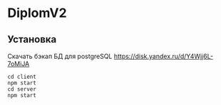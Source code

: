 # DiplomV2

## Установка

Скачать бэкап БД для postgreSQL
https://disk.yandex.ru/d/Y4Wjj6L-7oMiJA

```
cd client
npm start
cd server
npm start
